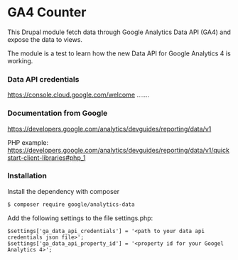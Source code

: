 GA4 Counter
===========

This Drupal module fetch data through Google Analytics Data API (GA4) and expose the data to views.

The module is a test to learn how the new Data API for Google Analytics 4 is working. 

### Data API credentials


https://console.cloud.google.com/welcome
.......


###  Documentation from Google

https://developers.google.com/analytics/devguides/reporting/data/v1

PHP example:
https://developers.google.com/analytics/devguides/reporting/data/v1/quickstart-client-libraries#php_1

### Installation

Install the dependency with composer 

```sh
$ composer require google/analytics-data
```

Add the following settings to the file settings.php:
```
$settings['ga_data_api_credentials'] = '<path to your data api credentials json file>';
$settings['ga_data_api_property_id'] = '<property id for your Googel Analytics 4>';
```
